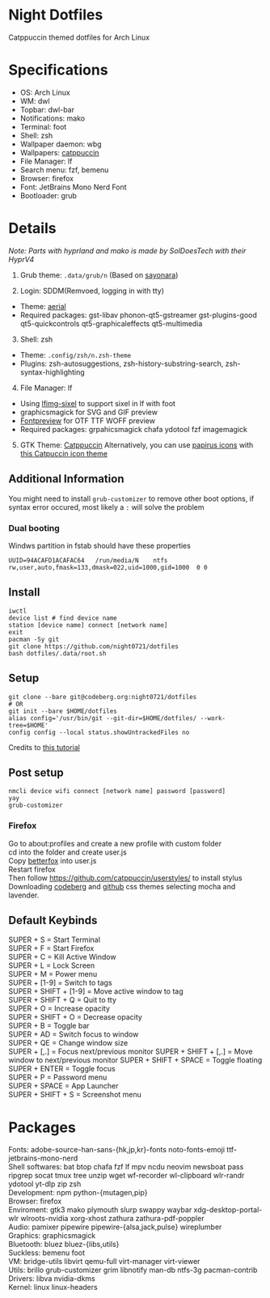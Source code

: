 # Night Dotfiles

Catppuccin themed dotfiles for Arch Linux

# Specifications
- OS: Arch Linux
- WM: dwl
- Topbar: dwl-bar
- Notifications: mako
- Terminal: foot
- Shell: zsh
- Wallpaper daemon: wbg
- Wallpapers: [catppuccin](https://github.com/iQuickDev/catppuccin-wallpapers)
- File Manager: lf
- Search menu: fzf, bemenu
- Browser: firefox
- Font: JetBrains Mono Nerd Font
- Bootloader: grub

# Details
*Note: Parts with hyprland and mako is made by SolDoesTech with their HyprV4*

1. Grub theme: `.data/grub/n` (Based on [sayonara](https://github.com/samoht9277/dotfiles/tree/master/grub/themes/sayonara))

2. Login: SDDM(Remvoed, logging in with tty)
- Theme: [aerial](https://github.com/3ximus/aerial-sddm-theme)
- Required packages: gst-libav phonon-qt5-gstreamer gst-plugins-good qt5-quickcontrols qt5-graphicaleffects qt5-multimedia

3. Shell: zsh
- Theme: `.config/zsh/n.zsh-theme`
- Plugins: zsh-autosuggestions, zsh-history-substring-search, zsh-syntax-highlighting

4. File Manager: lf
- Using [lfimg-sixel](https://github.com/Anima-OS-Dev/lfimg-sixel) to support sixel in lf with foot
- graphicsmagick for SVG and GIF preview
- [Fontpreview](https://github.com/sdushantha/fontpreview) for OTF TTF WOFF preview
- Required packages: grpahicsmagick chafa ydotool fzf imagemagick

5. GTK Theme: [Catppuccin](https://github.com/ljmill/catppuccin-icons)
Alternatively, you can use [papirus icons](https://github.com/PapirusDevelopmentTeam/papirus-icon-theme) with [this Catpuccin icon theme](https://aur.archlinux.org/packages/papirus-folders-catppuccin-git)
## Additional Information

You might need to install `grub-customizer` to remove other boot options, if syntax error occured, most likely a `:` will solve the problem

### Dual booting
Windws partition in fstab should have these properties
```
UUID=94ACAFD1ACAFAC64   /run/media/N    ntfs        rw,user,auto,fmask=133,dmask=022,uid=1000,gid=1000  0 0
```

## Install

```
iwctl
device list # find device name
station [device name] connect [network name]
exit
pacman -Sy git
git clone https://github.com/night0721/dotfiles
bash dotfiles/.data/root.sh
```

## Setup

```
git clone --bare git@codeberg.org:night0721/dotfiles
# OR
git init --bare $HOME/dotfiles
alias config='/usr/bin/git --git-dir=$HOME/dotfiles/ --work-tree=$HOME'
config config --local status.showUntrackedFiles no
```
Credits to [this tutorial](https://www.atlassian.com/git/tutorials/dotfiles)

## Post setup

```
nmcli device wifi connect [network name] password [password]
yay
grub-customizer
```

### Firefox

Go to about:profiles and create a new profile with custom folder  
cd into the folder and create user.js  
Copy [betterfox](https://raw.githubusercontent.com/yokoffing/Betterfox/main/user.js) into user.js   
Restart firefox  
Then follow https://github.com/catppuccin/userstyles/ to install stylus  
Downloading [codeberg](https://github.com/catppuccin/userstyles/tree/main/styles/codeberg) and [github](https://github.com/catppuccin/userstyles/tree/main/styles/github) css themes selecting mocha and lavender.  

## Default Keybinds

SUPER + S = Start Terminal  
SUPER + F = Start Firefox  
SUPER + C = Kill Active Window  
SUPER + L = Lock Screen  
SUPER + M = Power menu  
SUPER + [1-9] = Switch to tags  
SUPER + SHIFT + [1-9] = Move active window to tag  
SUPER + SHIFT + Q = Quit to tty  
SUPER + O = Increase opacity  
SUPER + SHIFT + O = Decrease opacity  
SUPER + B = Toggle bar  
SUPER + AD = Switch focus to window  
SUPER + QE = Change window size  
SUPER + [,.] = Focus next/previous monitor
SUPER + SHIFT + [,.] = Move window to next/previous monitor
SUPER + SHIFT + SPACE = Toggle floating  
SUPER + ENTER = Toggle focus  
SUPER + P = Password menu  
SUPER + SPACE = App Launcher  
SUPER + SHIFT + S = Screenshot menu  

# Packages

Fonts: adobe-source-han-sans-{hk,jp,kr}-fonts noto-fonts-emoji ttf-jetbrains-mono-nerd  
Shell softwares: bat btop chafa fzf lf mpv ncdu neovim newsboat pass ripgrep socat tmux tree unzip wget wf-recorder wl-clipboard wlr-randr ydotool yt-dlp zip zsh  
Development: npm python-{mutagen,pip}  
Browser: firefox  
Enviroment: gtk3 mako plymouth slurp swappy waybar xdg-desktop-portal-wlr wlroots-nvidia xorg-xhost zathura zathura-pdf-poppler  
Audio: pamixer pipewire pipewire-{alsa,jack,pulse} wireplumber  
Graphics: graphicsmagick  
Bluetooth: bluez bluez-{libs,utils}  
Suckless: bemenu foot  
VM: bridge-utils libvirt qemu-full virt-manager virt-viewer  
Utils: brillo grub-customizer grim libnotify man-db ntfs-3g pacman-contrib  
Drivers: libva nvidia-dkms   
Kernel: linux linux-headers  
